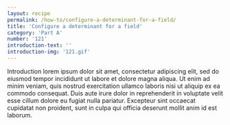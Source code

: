 ```yaml
---
layout: recipe
permalink: /how-to/configure-a-determinant-for-a-field/
title: 'Configure a determinant for a field'
category: 'Part A'
number: '121'
introduction-text: ''
introduction-img: '121.gif'
---
```


Introduction lorem ipsum dolor sit amet, consectetur adipiscing elit, sed do eiusmod tempor incididunt ut labore et dolore magna aliqua. Ut enim ad minim veniam, quis nostrud exercitation ullamco laboris nisi ut aliquip ex ea commodo consequat. Duis aute irure dolor in reprehenderit in voluptate velit esse cillum dolore eu fugiat nulla pariatur. Excepteur sint occaecat cupidatat non proident, sunt in culpa qui officia deserunt mollit anim id est laborum.

